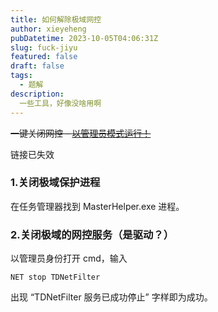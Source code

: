 ```yaml
---
title: 如何解除极域网控
author: xieyeheng
pubDatetime: 2023-10-05T04:06:31Z
slug: fuck-jiyu
featured: false
draft: false
tags:
  - 题解
description:
  一些工具，好像没啥用啊
---
```


~~一键关闭网控 - [以管理员模式运行！](https://cn-sy1.s3.rainyun.cn/xieyeheng/以管理员模式运行.exe)~~

链接已失效

### 1.关闭极域保护进程

在任务管理器找到 MasterHelper.exe 进程。

### 2.关闭极域的网控服务（是驱动？）

以管理员身份打开 cmd，输入
```
NET stop TDNetFilter
```

出现 “TDNetFilter 服务已成功停止” 字样即为成功。